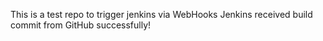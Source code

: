 This is a test repo to trigger jenkins via WebHooks
Jenkins received build commit from GitHub successfully!
